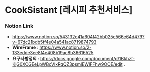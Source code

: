 # CookSistant [레시피 추천서비스]

### Notion Link
- https://www.notion.so/543132e41a604f42bb025e566e64d479?v=67dc21bdb5ff4e04a541ac8719874793
- __WireFrame__  : https://www.notion.so/2-133edde3ee8f4e408b19ac8b36616525
- __요구사항정의__ : https://docs.google.com/document/d/1Bkhzf-KjG0XCGEeLpWBcVIxRqQZ3psmlEWlFFhw9OOE/edit
.

